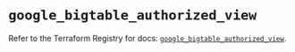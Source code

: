 # `google_bigtable_authorized_view`

Refer to the Terraform Registry for docs: [`google_bigtable_authorized_view`](https://registry.terraform.io/providers/hashicorp/google-beta/6.8.0/docs/resources/google_bigtable_authorized_view).
